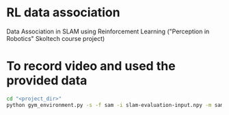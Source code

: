 # RL data association
Data Association in SLAM using Reinforcement Learning ("Perception in Robotics" Skoltech course project)

# To record video and used the provided data
```bash
cd "<project_dir>"
python gym_environment.py -s -f sam -i slam-evaluation-input.npy -m sam.mp4
```
